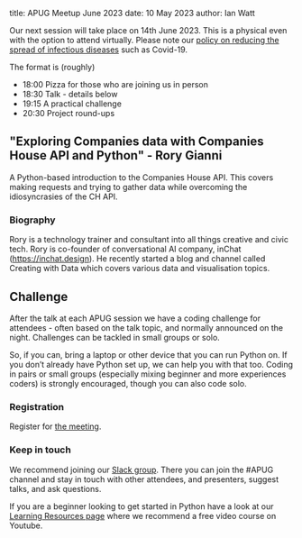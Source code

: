 title: APUG Meetup June 2023
date: 10 May 2023
author: Ian Watt

Our next session will take place on 14th June 2023. This is a physical even with the option to attend virtually. Please note our [policy on reducing the spread of infectious diseases](https://codethecity.org/policy-for-reducing-the-spread-of-infectious-diseases/) such as Covid-19.

The format is (roughly)

* 18:00 Pizza for those who are joining us in person
* 18:30 Talk - details below
* 19:15 A practical challenge
* 20:30 Project round-ups

## "Exploring Companies data with Companies House API  and Python" -  Rory Gianni

A Python-based introduction to the Companies House API. This covers making requests and trying to gather data while overcoming the idiosyncrasies of the CH API.

### Biography

Rory is a technology trainer and consultant into all things creative and civic tech. Rory is co-founder of conversational AI company, inChat (https://inchat.design).  He recently started a blog and channel called Creating with Data which covers various data and visualisation topics.


## Challenge

After the talk at each APUG session we have a coding challenge for attendees - often based on the talk topic, and normally announced on the night. Challenges can be tackled in small groups or solo. 

So, if you can, bring a laptop or other device that you can run Python on. If you don’t already have Python set up, we can help you with that too. Coding in pairs or small groups (especially mixing beginner and more experiences coders) is strongly encouraged, though you can also code solo.

### Registration

Register for [the meeting](https://ti.to/code-the-city/apug-jun-2023). 

### Keep in touch
We recommend joining our [Slack group](https://join.slack.com/t/codethecity/shared_invite/zt-ebfpmtdt-wMnHGebBCNJTCEInaYCwNw). There you can join the #APUG channel and stay in touch with other attendees, and presenters, suggest talks, and ask questions.  

If you are a beginner looking to get started in Python have a look at our [Learning Resources page](https://pythonaberdeen.github.io/pages/learning-resources.html) where we recommend a free video course on Youtube. 

